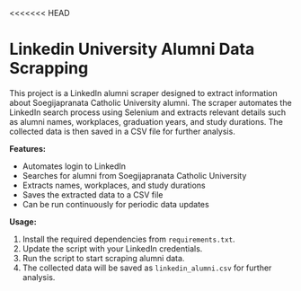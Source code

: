 <<<<<<< HEAD
# Linkedin University Alumni Data Scrapping
This project is a LinkedIn alumni scraper designed to extract information about Soegijapranata Catholic University alumni. The scraper automates the LinkedIn search process using Selenium and extracts relevant details such as alumni names, workplaces, graduation years, and study durations. The collected data is then saved in a CSV file for further analysis.

**Features:**
- Automates login to LinkedIn
- Searches for alumni from Soegijapranata Catholic University
- Extracts names, workplaces, and study durations
- Saves the extracted data to a CSV file
- Can be run continuously for periodic data updates

**Usage:**
1. Install the required dependencies from `requirements.txt`.
2. Update the script with your LinkedIn credentials.
3. Run the script to start scraping alumni data.
4. The collected data will be saved as `linkedin_alumni.csv` for further analysis.
